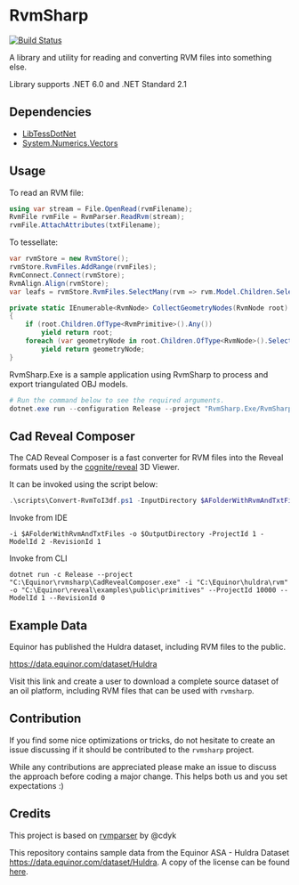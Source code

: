 # RvmSharp

[![Build Status](https://dev.azure.com/EquinorASA/DT%20%E2%80%93%20Digital%20Twin/_apis/build/status/equinor.rvmsharp?branchName=master)](https://dev.azure.com/EquinorASA/DT%20%E2%80%93%20Digital%20Twin/_build/latest?definitionId=86&branchName=master)

A library and utility for reading and converting RVM files into something else.

Library supports .NET 6.0 and .NET Standard 2.1

## Dependencies

- [LibTessDotNet](https://github.com/speps/LibTessDotNet)
- [System.Numerics.Vectors](https://www.nuget.org/packages/System.Numerics.Vectors/)

## Usage

To read an RVM file:

```csharp
using var stream = File.OpenRead(rvmFilename);
RvmFile rvmFile = RvmParser.ReadRvm(stream);
rvmFile.AttachAttributes(txtFilename);
```

To tessellate:

```csharp
var rvmStore = new RvmStore();
rvmStore.RvmFiles.AddRange(rvmFiles);
RvmConnect.Connect(rvmStore);
RvmAlign.Align(rvmStore);
var leafs = rvmStore.RvmFiles.SelectMany(rvm => rvm.Model.Children.SelectMany(CollectGeometryNodes)).ToArray();

private static IEnumerable<RvmNode> CollectGeometryNodes(RvmNode root)
{
    if (root.Children.OfType<RvmPrimitive>().Any())
        yield return root;
    foreach (var geometryNode in root.Children.OfType<RvmNode>().SelectMany(CollectGeometryNodes))
        yield return geometryNode;
}
```

RvmSharp.Exe is a sample application using RvmSharp to process and export triangulated OBJ models.

```ps1
# Run the command below to see the required arguments.
dotnet.exe run --configuration Release --project "RvmSharp.Exe/RvmSharp.Exe.csproj" -- --help # Replace '--help' with your arguments.
```

## Cad Reveal Composer

The CAD Reveal Composer is a fast converter for RVM files into the Reveal formats used by the [cognite/reveal](https://github.com/cognitedata/reveal) 3D Viewer.

It can be invoked using the script below:

```ps1
.\scripts\Convert-RvmToI3df.ps1 -InputDirectory $AFolderWithRvmAndTxtFiles -ProjectId 1 -ModelId 2 -RevisionId 1 -ArtifactDirectory $OutputDirectory 
```

Invoke from IDE

```ide
-i $AFolderWithRvmAndTxtFiles -o $OutputDirectory -ProjectId 1 -ModelId 2 -RevisionId 1 
```

Invoke from CLI
```cli
dotnet run -c Release --project "C:\Equinor\rvmsharp\CadRevealComposer.exe" -i "C:\Equinor\huldra\rvm" -o "C:\Equinor\reveal\examples\public\primitives" --ProjectId 10000 --ModelId 1 --RevisionId 0
```

## Example Data

Equinor has published the Huldra dataset, including RVM files to the public.

<https://data.equinor.com/dataset/Huldra>

Visit this link and create a user to download a complete source dataset of an oil platform, including RVM files that can be used with `rvmsharp`.

## Contribution

If you find some nice optimizations or tricks, do not hesitate to create an issue discussing if it should be contributed to the `rvmsharp` project.

While any contributions are appreciated please make an issue to discuss the approach before coding a major change. This helps both us and you set expectations :)

## Credits

This project is based on [rvmparser](https://github.com/cdyk/rvmparser) by @cdyk

This repository contains sample data from the Equinor ASA - Huldra Dataset <https://data.equinor.com/dataset/Huldra>. A copy of the license can be found [here](./TestSamples/Huldra/Equinor_open_data_sharing_license_-_Huldra.pdf).

